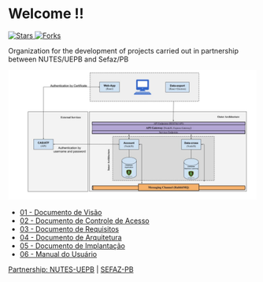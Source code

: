 # Welcome !!
<p align="left">
  <a href="https://github.com/smtc-sefaz-pb/.github/stargazers">
    <img src="https://img.shields.io/github/stars/smtc-sefaz-pb?style=social" alt="Stars"/>
  </a>
  <a href="https://github.com/smtc-sefaz-pb/.github/network/members">
    <img src="https://img.shields.io/github/forks/smtc-sefaz-pb/.github?style=social" alt="Forks"/>
  </a>  
</p>

<p>
  Organization for the development of projects carried out in partnership between NUTES/UEPB and Sefaz/PB
</p>

<div align="center">
  <img src="architecture_overview.jpg" alt="S.M.T.C system architecture">
</div>

<ul>
  <li><a href="https://docs.google.com/document/d/1RI5e3zcStsiaZsjJy64ht-fzMomoV5NnqKUipxxPy7c">01 - Documento de Visão</li>  
  <li><a href="https://docs.google.com/document/d/1s8bpVrLdCBKIW5S_Irn-aWW4a2K5NWJUEkdy9Dy0zaE">02 - Documento de Controle de Acesso</li>  
  <li><a href="https://docs.google.com/document/d/1gFcPG1-RwVap_Jl3-FddYv3XowTqrCy8ObMhf_K1r3E">03 - Documento de Requisitos</li>  
  <li><a href="https://docs.google.com/document/d/1POmoQt9b6AeXGWgPjeSpYfr7f0pSqG6FNvlOdgBqmKk">04 - Documento de Arquitetura</li>    
  <li><a href="https://docs.google.com/document/d/19y6_DB1n6zrTx2goTLTR1XDXklhpJ0Xpfk9-oZtxhbM">05 - Documento de Implantação</li>    
  <li><a href="https://docs.google.com/document/d/1Iw2hxFewVYYyKB_gycbxgCktC4qAmq1AyhQD8EVZC9Q">06 - Manual do Usuário</li>    
</ul>

<p> Partnership: <a href="http://nutes.uepb.edu.br/">NUTES-UEPB</a> | <a href="https://www.sefaz.pb.gov.br/">SEFAZ-PB</a></p>
